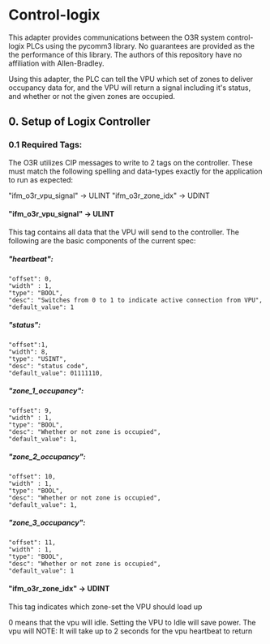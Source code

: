 # Control-logix

This adapter provides communications between the O3R system control-logix PLCs using the pycomm3 library. No guarantees are provided as the the performance of this library. The authors of this repository have no affiliation with Allen-Bradley.

Using this adapter, the PLC can tell the VPU which set of zones to deliver occupancy data for, and the VPU will return a signal including it's status, and whether or not the given zones are occupied.

## 0. Setup of Logix Controller

### 0.1 Required Tags:

The O3R utilizes CIP messages to write to 2 tags on the controller. These must match the following spelling and data-types exactly for the application to run as expected:

"ifm_o3r_vpu_signal" -> ULINT
"ifm_o3r_zone_idx"  -> UDINT 

#### "ifm_o3r_vpu_signal" -> ULINT

This tag contains all data that the VPU will send to the controller. The following are the basic components of the current spec:

##### "heartbeat":

    "offset": 0,
    "width" : 1,
    "type": "BOOL",
    "desc": "Switches from 0 to 1 to indicate active connection from VPU",
    "default_value": 1

##### "status":

    "offset":1,
    "width": 8,
    "type": "USINT",
    "desc": "status code",
    "default_value": 01111110,

##### "zone_1_occupancy":

    "offset": 9,
    "width" : 1,
    "type": "BOOL",
    "desc": "Whether or not zone is occupied",
    "default_value": 1,

##### "zone_2_occupancy":

    "offset": 10,
    "width" : 1,
    "type": "BOOL",
    "desc": "Whether or not zone is occupied",
    "default_value": 1,

##### "zone_3_occupancy":
    
    "offset": 11,
    "width" : 1,
    "type": "BOOL",
    "desc": "Whether or not zone is occupied",
    "default_value": 1

#### "ifm_o3r_zone_idx"  -> UDINT 

This tag indicates which zone-set the VPU should load up

0 means that the vpu will idle. Setting the VPU to Idle will save power. The vpu will NOTE: It will take up to 2 seconds for the vpu heartbeat to return
